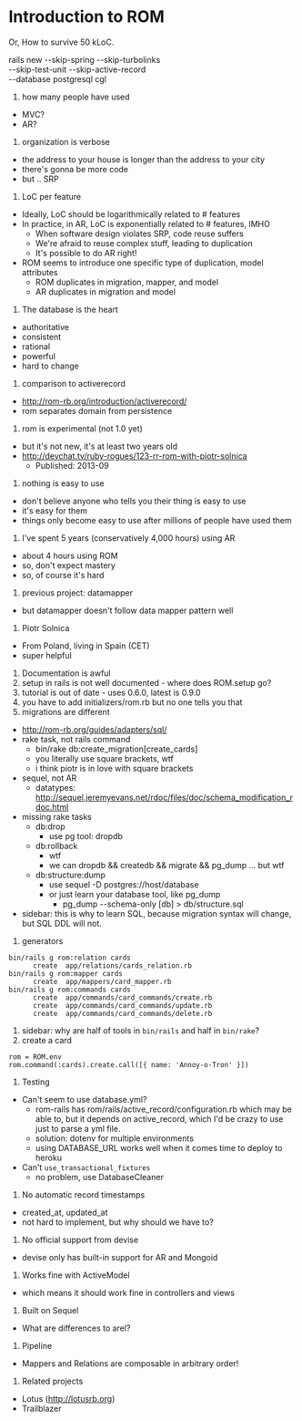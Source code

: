 Introduction to ROM
====

Or, How to survive 50 kLoC.

rails new --skip-spring --skip-turbolinks \
  --skip-test-unit --skip-active-record \
  --database postgresql cgl

1. how many people have used
  - MVC?
  - AR?
1. organization is verbose
  - the address to your house is longer than the address to
    your city
  - there's gonna be more code
  - but .. SRP
1. LoC per feature
  - Ideally, LoC should be logarithmically related to # features
  - In practice, in AR, LoC is exponentially related to # features, IMHO
    - When software design violates SRP, code reuse suffers
    - We're afraid to reuse complex stuff, leading to duplication
    - It's possible to do AR right!
  - ROM seems to introduce one specific type of duplication, model attributes
    - ROM duplicates in migration, mapper, and model
    - AR duplicates in migration and model
1. The database is the heart
  - authoritative
  - consistent
  - rational
  - powerful
  - hard to change
1. comparison to activerecord
  - http://rom-rb.org/introduction/activerecord/
  - rom separates domain from persistence
1. rom is experimental (not 1.0 yet)
  - but it's not new, it's at least two years old
  - http://devchat.tv/ruby-rogues/123-rr-rom-with-piotr-solnica
    - Published: 2013-09
1. nothing is easy to use
  - don't believe anyone who tells you their thing is easy to use
  - it's easy for them
  - things only become easy to use after millions of people have
    used them
1. I've spent 5 years (conservatively 4,000 hours) using AR
  - about 4 hours using ROM
  - so, don't expect mastery
  - so, of course it's hard
1. previous project: datamapper
  - but datamapper doesn't follow data mapper pattern well
1. Piotr Solnica
  - From Poland, living in Spain (CET)
  - super helpful
1. Documentation is awful
  1. setup in rails is not well documented
    - where does ROM.setup go?
  1. tutorial is out of date
    - uses 0.6.0, latest is 0.9.0
  1. you have to add initializers/rom.rb but no one tells you that
1. migrations are different
  - http://rom-rb.org/guides/adapters/sql/
  - rake task, not rails command
    - bin/rake db:create_migration[create_cards]
    - you literally use square brackets, wtf
    - i think piotr is in love with square brackets
  - sequel, not AR
    - datatypes: http://sequel.jeremyevans.net/rdoc/files/doc/schema_modification_rdoc.html
  - missing rake tasks
    - db:drop
      - use pg tool: dropdb
    - db:rollback
      - wtf
      - we can dropdb && createdb && migrate && pg_dump ... but wtf
    - db:structure:dump
      - use sequel -D postgres://host/database
      - or just learn your database tool, like pg_dump
        - pg_dump --schema-only [db] > db/structure.sql
  - sidebar: this is why to learn SQL, because migration syntax
    will change, but SQL DDL will not.
1. generators

```
bin/rails g rom:relation cards
      create  app/relations/cards_relation.rb
bin/rails g rom:mapper cards
      create  app/mappers/card_mapper.rb
bin/rails g rom:commands cards
      create  app/commands/card_commands/create.rb
      create  app/commands/card_commands/update.rb
      create  app/commands/card_commands/delete.rb
```

1. sidebar: why are half of tools in `bin/rails` and half in `bin/rake`?
1. create a card

```
rom = ROM.env
rom.command(:cards).create.call([{ name: 'Annoy-o-Tron' }])
```

1. Testing
  - Can't seem to use database.yml?
    - rom-rails has rom/rails/active_record/configuration.rb
      which may be able to, but it depends on active_record,
      which I'd be crazy to use just to parse a yml file.
    - solution: dotenv for multiple environments
    - using DATABASE_URL works well when it comes time to deploy to heroku
  - Can't `use_transactional_fixtures`
    - no problem, use DatabaseCleaner
1. No automatic record timestamps
  - created_at, updated_at
  - not hard to implement, but why should we have to?
1. No official support from devise
  - devise only has built-in support for AR and Mongoid
1. Works fine with ActiveModel
  - which means it should work fine in controllers and views
1. Built on Sequel
  - What are differences to arel?
1. Pipeline
  - Mappers and Relations are composable in arbitrary order!
1. Related projects
  - Lotus (http://lotusrb.org)
  - Trailblazer
